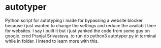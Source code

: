 # autotyper
Python script for autotyping i made for bypassing a website blocker because i just wanted to change the settings and reduce the availablt time for websites. I say i built it but i just yanked the code from some guy on google. cred Pranjal Srivastava. to run do python3 autotyper.py in terminal while in folder. I intend to learn more with this.
